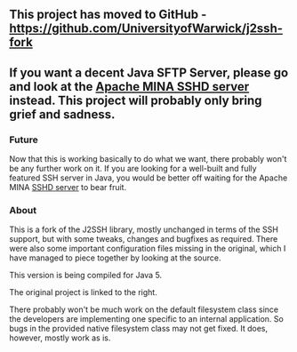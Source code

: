 ## This project has moved to GitHub - https://github.com/UniversityofWarwick/j2ssh-fork ##




## If you want a decent Java SFTP Server, please go and look at the [Apache MINA SSHD server](http://mina.apache.org/sshd/) instead. This project will probably only bring grief and sadness. ##

### Future ###

Now that this is working basically to do what we want, there probably won't be any further work on it. If you are looking for a well-built and fully featured SSH server in Java, you would be better off waiting for the Apache MINA [SSHD server](http://mina.apache.org/sshd/) to bear fruit.

### About ###

This is a fork of the J2SSH library, mostly unchanged in terms of the SSH support, but with some tweaks, changes and bugfixes as required. There were also some important configuration files missing in the original, which I have managed to piece together by looking at the source.

This version is being compiled for Java 5.

The original project is linked to the right.

There probably won't be much work on the default filesystem class since the developers are implementing one specific to an internal application. So bugs in the provided native filesystem class may not get fixed. It does, however, mostly work as is.